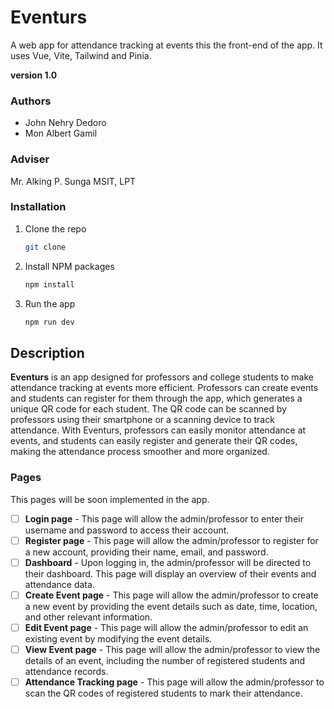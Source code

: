 # Eventurs

A web app for attendance tracking at events this the front-end of the app. It uses Vue, Vite, Tailwind and Pinia.

**version 1.0**

### Authors

- John Nehry Dedoro
- Mon Albert Gamil

### Adviser

Mr. Alking P. Sunga MSIT, LPT

### Installation

1. Clone the repo

   ```sh
   git clone
   ```

2. Install NPM packages

   ```sh
   npm install
   ```

3. Run the app

   ```sh
   npm run dev
   ```

## Description

**Eventurs** is an app designed for professors and college students to make attendance tracking at events more efficient. Professors can create events and students can register for them through the app, which generates a unique QR code for each student. The QR code can be scanned by professors using their smartphone or a scanning device to track attendance. With Eventurs, professors can easily monitor attendance at events, and students can easily register and generate their QR codes, making the attendance process smoother and more organized.

### Pages

This pages will be soon implemented in the app.

- [ ] **Login page** - This page will allow the admin/professor to enter their username and password to access their account.
- [ ] **Register page** - This page will allow the admin/professor to register for a new account, providing their name, email, and password.
- [ ] **Dashboard** - Upon logging in, the admin/professor will be directed to their dashboard. This page will display an overview of their events and attendance data.
- [ ] **Create Event page** - This page will allow the admin/professor to create a new event by providing the event details such as date, time, location, and other relevant information.
- [ ] **Edit Event page** - This page will allow the admin/professor to edit an existing event by modifying the event details.
- [ ] **View Event page** - This page will allow the admin/professor to view the details of an event, including the number of registered students and attendance records.
- [ ] **Attendance Tracking page** - This page will allow the admin/professor to scan the QR codes of registered students to mark their attendance.
